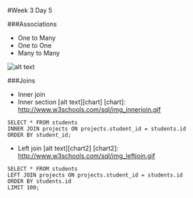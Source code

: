 #Week 3 Day 5

###Associations
- One to Many
- One to One
- Many to Many

![alt text](http://fms-itskills.ncl.ac.uk/db/ER.png)

###Joins
- Inner join
- Inner section
[alt text][chart]
[chart]: http://www.w3schools.com/sql/img_innerjoin.gif
```
SELECT * FROM students
INNER JOIN projects ON projects.student_id = students.id
ORDER BY student_id;
```

- Left join
[alt text][chart2]
[chart2]: http://www.w3schools.com/sql/img_leftjoin.gif
```
SELECT * FROM students
LEFT JOIN projects ON projects.student_id = students.id
ORDER BY students.id
LIMIT 100;
```
